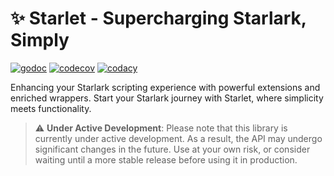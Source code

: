 # :sparkles: Starlet - Supercharging Starlark, Simply

[![godoc](https://pkg.go.dev/badge/github.com/1set/starlet.svg)](https://pkg.go.dev/github.com/1set/starlet)
[![codecov](https://codecov.io/github/1set/starlet/branch/master/graph/badge.svg?token=M1tauam4Hw)](https://codecov.io/github/1set/starlet)
[![codacy](https://app.codacy.com/project/badge/Grade/4e9c3f67a9574e6caa1b0d4706535815)](https://app.codacy.com/gh/1set/starlet/dashboard?utm_source=gh&utm_medium=referral&utm_content=&utm_campaign=Badge_grade)

Enhancing your Starlark scripting experience with powerful extensions and enriched wrappers. Start your Starlark journey with Starlet, where simplicity meets functionality.

> :warning: **Under Active Development**: Please note that this library is currently under active development. As a result, the API may undergo significant changes in the future. Use at your own risk, or consider waiting until a more stable release before using it in production.

